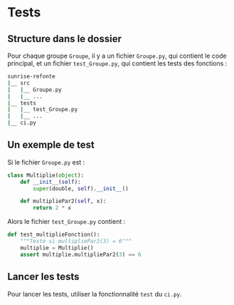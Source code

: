 # Tests

## Structure dans le dossier

Pour chaque groupe `Groupe`, il y a un fichier `Groupe.py`, qui contient le code principal, et un fichier `test_Groupe.py`, qui contient les tests des fonctions :

```bash
sunrise-refonte
|__ src
|   |__ Groupe.py
|   |__ ...
|__ tests
|   |__ test_Groupe.py
|   |__ ...
|__ ci.py
```

## Un exemple de test

Si le fichier `Groupe.py` est :
```py
class Multiplie(object):
    def __init__(self):
        super(double, self).__init__()

    def multipliePar2(self, x):
        return 2 * x
```

Alors le fichier `test_Groupe.py` contient :
```py
def test_multiplieFonction():
    """Teste si multipliePar2(3) = 6"""
    multiplie = Multiplie()
    assert multiplie.multipliePar2(3) == 6
```

## Lancer les tests

Pour lancer les tests, utiliser la fonctionnalité `test` du `ci.py`.
